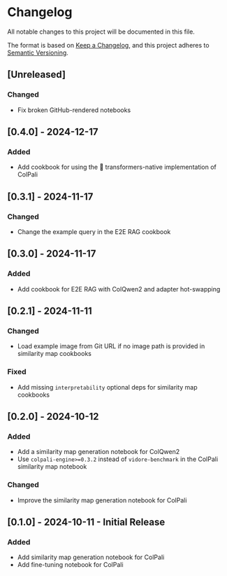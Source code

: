 # Changelog

All notable changes to this project will be documented in this file.

The format is based on [Keep a Changelog],
and this project adheres to [Semantic Versioning].

## [Unreleased]

### Changed

- Fix broken GitHub-rendered notebooks

## [0.4.0] - 2024-12-17

### Added

- Add cookbook for using the 🤗 transformers-native implementation of ColPali

## [0.3.1] - 2024-11-17

### Changed

- Change the example query in the E2E RAG cookbook

## [0.3.0] - 2024-11-17

### Added

- Add cookbook for E2E RAG with ColQwen2 and adapter hot-swapping

## [0.2.1] - 2024-11-11

### Changed

- Load example image from Git URL if no image path is provided in similarity map cookbooks

### Fixed

- Add missing `interpretability` optional deps for similarity map cookbooks

## [0.2.0] - 2024-10-12

### Added

- Add a similarity map generation notebook for ColQwen2
- Use `colpali-engine>=0.3.2` instead of `vidore-benchmark` in the ColPali similarity map notebook

### Changed

- Improve the similarity map generation notebook for ColPali

## [0.1.0] - 2024-10-11 - Initial Release

### Added

- Add similarity map generation notebook for ColPali
- Add fine-tuning notebook for ColPali

<!-- Links -->
[keep a changelog]: https://keepachangelog.com/en/1.0.0/
[semantic versioning]: https://semver.org/spec/v2.0.0.html
